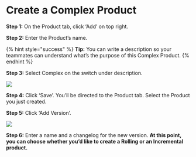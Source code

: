 # Create a Complex Product

**Step 1:** On the Product tab, click ‘Add’ on top right.

**Step 2:** Enter the Product’s name.

{% hint style="success" %}
**Tip:** You can write a description so your teammates can understand what’s the purpose of this Complex Product.
{% endhint %}

**Step 3:** Select Complex on the switch under description.

![](../../../.gitbook/assets/complex\_01.jpg)

**Step 4:** Click ‘Save’. You’ll be directed to the Product tab. Select the Product you just created.

**Step 5:** Click ‘Add Version’.

![](../../../.gitbook/assets/complex\_02.jpg)

**Step 6:** Enter a name and a changelog for the new version. **At this point, you can choose whether you’d like to create a Rolling or an Incremental product.**

